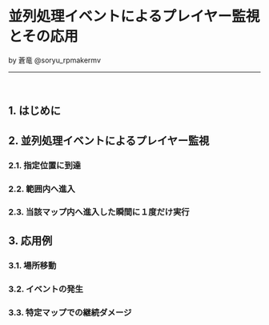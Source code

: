 # 並列処理イベントによるプレイヤー監視とその応用

by 蒼竜 @soryu_rpmakermv

-------------------------------------------------

<br>

## 1. はじめに



## 2. 並列処理イベントによるプレイヤー監視

### 2.1. 指定位置に到達

### 2.2. 範囲内へ進入

### 2.3. 当該マップ内へ進入した瞬間に１度だけ実行



## 3. 応用例

### 3.1. 場所移動


### 3.2. イベントの発生


### 3.3. 特定マップでの継続ダメージ


